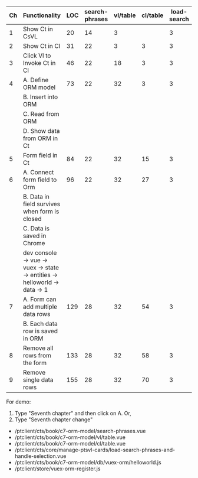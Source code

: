 | Ch  | Functionality                                                              | LOC | search-phrases | vl/table | cl/table | load-search | orm/helloworld | store/vuex-orm |
| --- | -------------------------------------------------------------------------- | --- | -------------- | -------- | -------- | ----------- | -------------- | -------------- |
| 1   | Show Ct in CsVL                                                            | 20  | 14             | 3        |          | 3           |                |
| 2   | Show Ct in Cl                                                              | 31  | 22             | 3        | 3        | 3           |                |
| 3   | Click Vl to Invoke Ct in Cl                                                | 46  | 22             | 18       | 3        | 3           |                |
| 4   | A. Define ORM model                                                        | 73  | 22             | 32       | 3        | 3           | 11             | 2              |
|     | B. Insert into ORM                                                         |     |                |          |          |             |                |
|     | C. Read from ORM                                                           |     |                |          |          |             |                |
|     | D. Show data from ORM in Ct                                                |     |                |          |          |             |                |
| 5   | Form field in Ct                                                           | 84  | 22             | 32       | 15       | 3           | 10             | 2              |
| 6   | A. Connect form field to Orm                                               | 96  | 22             | 32       | 27       | 3           | 11             | 2              |
|     | B. Data in field survives when form is closed                              |     |                |          |          |             |                |
|     | C. Data is saved in Chrome                                                 |     |                |          |          |             |                |
|     | dev console -> vue -> vuex -> state -> entities -> helloworld -> data -> 1 |     |                |          |          |             |                |
| 7   | A. Form can add multiple data rows                                         | 129 | 28             | 32       | 54       | 3           | 11             | 2              |
|     | B. Each data row is saved in ORM                                           |     |                |          |          |             |                |
| 8   | Remove all rows from the form                                              | 133 | 28             | 32       | 58       | 3           | 11             | 2              |
| 9   | Remove single data rows                                                    | 155 | 28             | 32       | 70       | 3           | 11             | 2              |

For demo:

1. Type "Seventh chapter" and then click on A. Or,
2. Type "Seventh chapter change"

- /ptclient/cts/book/c7-orm-model/search-phrases.vue
- /ptclient/cts/book/c7-orm-model/vl/table.vue
- /ptclient/cts/book/c7-orm-model/cl/table.vue
- /ptclient/cts/core/manage-ptsvl-cards/load-search-phrases-and-handle-selection.vue
- /ptclient/cts/book/c7-orm-model/db/vuex-orm/helloworld.js
- /ptclient/store/vuex-orm-register.js

